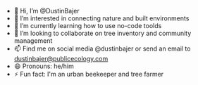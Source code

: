 - 👋 Hi, I’m @DustinBajer
- 👀 I’m interested in connecting nature and built environments
- 🌱 I’m currently learning how to use no-code toolds
- 💞️ I’m looking to collaborate on tree inventory and community management
- 📫 Find me on social media @dustinbajer or send an email to dustinbajer@publicecology.com
- 😄 Pronouns: he/him
- ⚡ Fun fact: I'm an urban beekeeper and tree farmer

<!---
DustinBajer/DustinBajer is a ✨ special ✨ repository because its `README.md` (this file) appears on your GitHub profile.
You can click the Preview link to take a look at your changes.
--->
